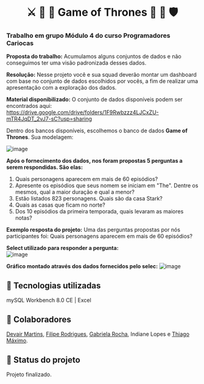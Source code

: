 <h1 align="center">⚔ 🦁 🐺 Game of Thrones 🐻 🐲 🛡</h1>

<h3><strong>Trabalho em grupo Módulo 4 do curso Programadores Cariocas</strong></h3>

<strong>Proposta do trabalho:</strong>
Acumulamos alguns conjuntos de dados e não conseguimos ter uma visão padronizada desses dados.

<strong>Resolução:</strong>
Nesse projeto você e sua squad deverão montar um dashboard com base no conjunto de dados escolhidos por vocês, a fim de realizar uma apresentação com a exploração dos dados.

<strong>Material disponibilizado:</strong>
O conjunto de dados disponíveis podem ser encontrados aqui:
<https://drive.google.com/drive/folders/1F9Rwbzzz4LJCxZU-mTR4JqDT_2vJ7-sC?usp=sharing>

Dentro dos bancos disponíveis, escolhemos o banco de dados <strong>Game of Thrones</strong>. Sua modelagem:

![image](https://user-images.githubusercontent.com/83782674/223496555-374c7213-e2e0-466c-98c1-f9c58fc61c09.png)

<strong>Após o fornecimento dos dados, nos foram propostas 5 perguntas a serem respondidas. São elas:</strong>
1) Quais personagens aparecem em mais de 60 episódios?
2) Apresente os episódios que seus nomem se iniciam em "The". Dentre os mesmos, qual a maior duração e qual a menor?
3) Estão listados 823 personagens. Quais são da casa Stark?
4) Quais as casas que ficam no norte?
5) Dos 10 episódios da primeira temporada, quais levaram as maiores notas?

<strong>Exemplo resposta do projeto:</strong>
Uma das perguntas propostas por nós participantes foi: </strong>Quais personagens aparecem em mais de 60 episódios?</strong>

<strong>Select utilizado para responder a pergunta:</strong></br>
![image](https://user-images.githubusercontent.com/83782674/223499164-feb42dde-2421-4112-929a-bcb988aa7089.png)

<strong>Gráfico montado através dos dados fornecidos pelo selec:</strong>
![image](https://user-images.githubusercontent.com/83782674/223499385-8b4e95c9-67a6-493a-8b98-834c6c3da54a.png)

## :wrench: Tecnologias utilizadas
mySQL Workbench 8.0 CE | Excel 

## :handshake: Colaboradores
<a href="https://github.com/DevairUva">Devair Martins</a>, <a href="https://github.com/Lype3d">Filipe Rodrigues</a>, <a href="https://github.com/gabirc26">Gabriela Rocha</a>, Indiane Lopes e <a href="https://github.com/Thiagomaximo94">Thiago Máximo</a>.

## :dart: Status do projeto
Projeto finalizado.
